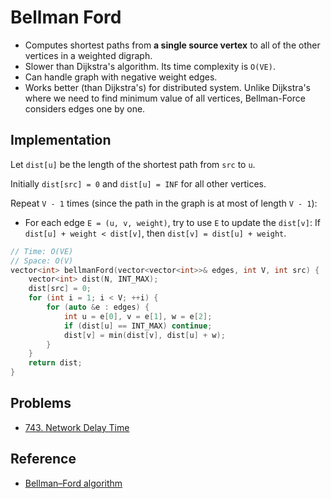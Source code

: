 # Bellman Ford

* Computes shortest paths from **a single source vertex** to all of the other vertices in a weighted digraph.
* Slower than Dijkstra's algorithm. Its time complexity is `O(VE)`.
* Can handle graph with negative weight edges.
* Works better \(than Dijkstra's\) for distributed system. Unlike Dijkstra's where we need to find minimum value of all vertices, Bellman-Force considers edges one by one.

## Implementation

Let `dist[u]` be the length of the shortest path from `src` to `u`.

Initially `dist[src] = 0` and `dist[u] = INF` for all other vertices.

Repeat `V - 1` times \(since the path in the graph is at most of length `V - 1`\):

* For each edge `E = (u, v, weight)`, try to use `E` to update the `dist[v]`: If `dist[u] + weight < dist[v]`, then `dist[v] = dist[u] + weight`.

```cpp
// Time: O(VE)
// Space: O(V)
vector<int> bellmanFord(vector<vector<int>>& edges, int V, int src) {
    vector<int> dist(N, INT_MAX);
    dist[src] = 0;
    for (int i = 1; i < V; ++i) {
        for (auto &e : edges) {
            int u = e[0], v = e[1], w = e[2];
            if (dist[u] == INT_MAX) continue;
            dist[v] = min(dist[v], dist[u] + w);
        }
    }
    return dist;
}
```

## Problems

* [743. Network Delay Time](https://leetcode.com/problems/network-delay-time/)

## Reference

* [Bellman–Ford algorithm](https://en.wikipedia.org/wiki/Bellman%E2%80%93Ford_algorithm)

